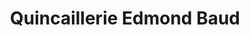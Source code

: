 ---
title: "Quincaillerie Edmond Baud"
url: /geneve/quincaillerie-edmond-baud-boulevard-carl-vogt/
shop: Eisenwaren
---